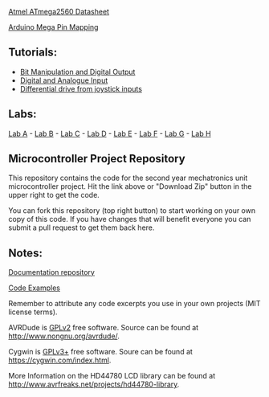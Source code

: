 [Atmel ATmega2560 Datasheet](http://www.atmel.com/Images/Atmel-2549-8-bit-AVR-Microcontroller-ATmega640-1280-1281-2560-2561_datasheet.pdf)

[Arduino Mega Pin Mapping](https://www.arduino.cc/en/uploads/Hacking/PinMap2560big.png)

## Tutorials:
- [Bit Manipulation and Digital Output](https://github.com/TomW1605/mcp/blob/master/docs/tutorials/bit_manipulation.md)
- [Digital and Analogue Input](https://github.com/TomW1605/mcp/blob/master/docs/tutorials/input.md)
- [Differential drive from joystick inputs](https://github.com/TomW1605/mcp/blob/master/docs/tutorials/motor_drive.md)



## Labs:
[Lab A](https://github.com/TomW1605/mcp/blob/master/docs/labs/lab-a.md) -
[Lab B](https://github.com/TomW1605/mcp/blob/master/docs/labs/lab-b.md) - 
[Lab C](https://github.com/TomW1605/mcp/blob/master/docs/labs/lab-c.md) -
[Lab D](https://github.com/TomW1605/mcp/blob/master/docs/labs/lab-d.md) -
[Lab E](https://github.com/TomW1605/mcp/blob/master/docs/labs/lab-e.md) -
[Lab F](https://github.com/TomW1605/mcp/blob/master/docs/labs/lab-f.md) - 
[Lab G](https://github.com/TomW1605/mcp/blob/master/docs/labs/lab-g.md) -
[Lab H](https://github.com/TomW1605/mcp/blob/master/docs/labs/lab-h.md)

## Microcontroller Project Repository
This repository contains the code for the second year mechatronics unit microcontroller project. Hit the link above or "Download Zip" button in the upper right to get the code.

You can fork this repository (top right button) to start working on your own copy of this code.
If you have changes that will benefit everyone you can submit a pull request to get them back here.

## Notes:
[Documentation repository](https://github.com/mxeng/mcp-docs)

[Code Examples](https://github.com/mxeng/mcp-docs/tree/master/code-examples)

Remember to attribute any code excerpts you use in your own projects (MIT license terms).

AVRDude is [GPLv2](http://www.gnu.org/licenses/old-licenses/gpl-2.0.en.html) free software. Source can be found at http://www.nongnu.org/avrdude/.

Cygwin is [GPLv3+](http://www.gnu.org/licenses/gpl-3.0.en.html) free software. Soure can be found at https://cygwin.com/index.html.

More Information on the HD44780 LCD library can be found at http://www.avrfreaks.net/projects/hd44780-library.
